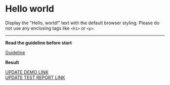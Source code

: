 # Hello world

Display the "Hello, world!" text with the default browser styling. Please do not 
use any enclosing tags like `<h1>` or `<p>`.
___

**Read the guideline before start**

[Guideline](https://mate-academy.github.io/layout_task-guideline/)

**Result**

[UPDATE DEMO LINK](https://khrystynastyslo.github.io/layout_hello-world/) <br>
[UPDATE TEST REPORT LINK](https://khrystynastyslo.github.io/layout_hello-world/report/html_report/)
